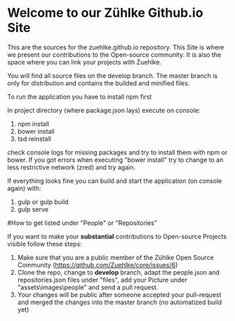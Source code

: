 
# Welcome to our Zühlke Github.io Site

This are the sources for the zuehlke.github.io repository.
This Site is where we present our contributions to the Open-source community. It is also the space where you can link your projects with Zuehlke. 

You will find all source files on the develop branch.
The master branch is only for distribution and contains the builded and minified files.

To run the application you have to install npm first

In project directory (where package.json lays) execute on console: 

1. npm install
2. bower install
3. tsd reinstall

check console logs for missing packages and try to install them with npm or bower.
If you got errors when executing "bower install" try to change to an less restrictive network (zred)
and try again.

If everything looks fine you can build and start the application (on console again) with:

1. gulp or gulp build
2. gulp serve


#How to get listed under "People" or "Repositories"

If you want to make your **substantial** contributions to Open-source Projects visible follow these steps:

1. Make sure that you are a public member of the Zühlke Open Source Community (https://github.com/Zuehlke/core/issues/6)
2. Clone the repo, change to **develop** branch, adapt the people.json and repositories.json files under "files", add your Picture under "assets\images\people" and send a pull request.
3. Your changes will be public after someone accepted your pull-request and merged the changes into the master branch (no automatized build yet)

